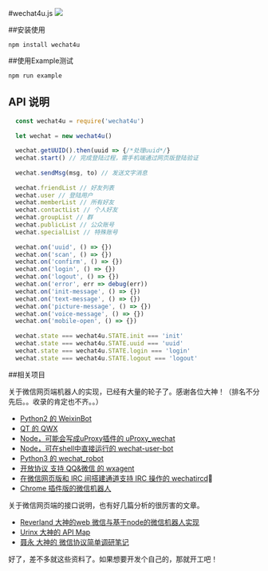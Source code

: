 #wechat4u.js
![](http://7xr8pm.com1.z0.glb.clouddn.com/nodeWechat.png)

##安装使用
```
npm install wechat4u
```

##使用Example测试
```
npm run example
```

## API 说明

```javascript
  const wechat4u = require('wechat4u')
  
  let wechat = new wechat4u()
  
  wechat.getUUID().then(uuid => {/*处理uuid*/}
  wechat.start() // 完成登陆过程，需手机端通过网页版登陆验证
  
  wechat.sendMsg(msg, to) // 发送文字消息
  
  wechat.friendList // 好友列表
  wechat.user // 登陆用户
  wechat.memberList // 所有好友
  wechat.contactList // 个人好友
  wechat.groupList // 群
  wechat.publicList // 公众账号
  wechat.specialList // 特殊账号
  
  wechat.on('uuid', () => {})
  wechat.on('scan', () => {})
  wechat.on('confirm', () => {})
  wechat.on('login', () => {})
  wechat.on('logout', () => {})
  wechat.on('error', err => debug(err))
  wechat.on('init-message', () => {})
  wechat.on('text-message', () => {})
  wechat.on('picture-message', () => {})
  wechat.on('voice-message', () => {})
  wechat.on('mobile-open', () => {})
  
  wechat.state === wechat4u.STATE.init === 'init'
  wechat.state === wechat4u.STATE.uuid === 'uuid'
  wechat.state === wechat4u.STATE.login === 'login'
  wechat.state === wechat4u.STATE.logout === 'logout'
```


##相关项目

关于微信网页端机器人的实现，已经有大量的轮子了。感谢各位大神！（排名不分先后。。收录的肯定也不齐。。）

* [Python2 的 WeixinBot](https://github.com/Urinx/WeixinBot)
* [QT 的 QWX](https://github.com/xiangzhai/qwx)
* [Node，可能会写成uProxy插件的 uProxy_wechat](https://github.com/LeMasque/uProxy_wechat)
* [Node，可在shell中直接运行的 wechat-user-bot](https://github.com/HalfdogStudio/wechat-user-bot)
* [Python3 的 wechat_robot](https://github.com/lyyyuna/wechat_robot)
* [开放协议 支持 QQ&微信 的 wxagent](https://github.com/kitech/wxagent)
* [在微信网页版和 IRC 间搭建通道支持 IRC 操作的 wechatircd](https://github.com/MaskRay/wechatircd)
* [Chrome 插件版的微信机器人](https://github.com/spacelan/weixin-bot-chrome-extension)

关于微信网页端的接口说明，也有好几篇分析的很厉害的文章。

* [Reverland 大神的web 微信与基于node的微信机器人实现](http://reverland.org/javascript/2016/01/15/webchat-user-bot/)
* [Urinx 大神的 API Map](https://github.com/Urinx/WeixinBot/blob/master/README.md)
* [聂永 大神的 微信协议简单调研笔记](http://www.blogjava.net/yongboy/archive/2014/03/05/410636.html)

好了，差不多就这些资料了。如果想要开发个自己的，那就开工吧！
